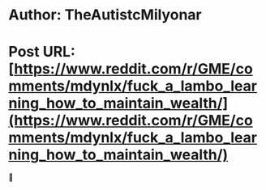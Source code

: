 # Author: TheAutistcMilyonar
# Post URL: [https://www.reddit.com/r/GME/comments/mdynlx/fuck_a_lambo_learning_how_to_maintain_wealth/](https://www.reddit.com/r/GME/comments/mdynlx/fuck_a_lambo_learning_how_to_maintain_wealth/)


🦍